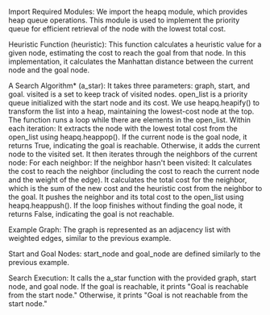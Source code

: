
 Import Required Modules:
     We import the heapq module, which provides heap queue operations. This module is used to implement the priority queue for efficient retrieval of the node with the lowest total cost.

 Heuristic Function (heuristic):
     This function calculates a heuristic value for a given node, estimating the cost to reach the goal from that node. In this implementation, it calculates the Manhattan distance between the current node and the goal node.

 A Search Algorithm* (a_star):
     It takes three parameters: graph, start, and goal.
     visited is a set to keep track of visited nodes.
     open_list is a priority queue initialized with the start node and its cost. We use heapq.heapify() to transform the list into a heap, maintaining the lowest-cost node at the top.
     The function runs a loop while there are elements in the open_list.
     Within each iteration:
         It extracts the node with the lowest total cost from the open_list using heapq.heappop().
         If the current node is the goal node, it returns True, indicating the goal is reachable.
         Otherwise, it adds the current node to the visited set.
         It then iterates through the neighbors of the current node:
             For each neighbor:
                 If the neighbor hasn't been visited:
                     It calculates the cost to reach the neighbor (including the cost to reach the current node and the weight of the edge).
                     It calculates the total cost for the neighbor, which is the sum of the new cost and the heuristic cost from the neighbor to the goal.
                     It pushes the neighbor and its total cost to the open_list using heapq.heappush().
     If the loop finishes without finding the goal node, it returns False, indicating the goal is not reachable.

 Example Graph:
     The graph is represented as an adjacency list with weighted edges, similar to the previous example.

 Start and Goal Nodes:
     start_node and goal_node are defined similarly to the previous example.

 Search Execution:
     It calls the a_star function with the provided graph, start node, and goal node.
     If the goal is reachable, it prints "Goal is reachable from the start node." Otherwise, it prints "Goal is not reachable from the start node."
